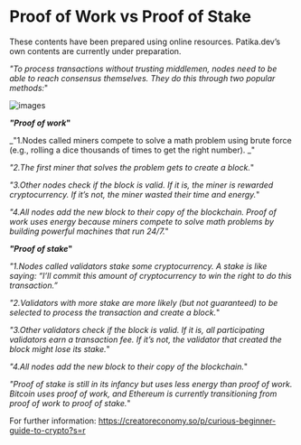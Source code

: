 # Proof of Work vs Proof of Stake

These contents have been prepared using online resources. Patika.dev’s own contents are currently under preparation.

_"To process transactions without trusting middlemen, nodes need to be able to reach consensus themselves. They do this through two popular methods:_"

![images]()

**_"Proof of work_"**

_"1.Nodes called miners compete to solve a math problem using brute force (e.g., rolling a dice thousands of times to get the right number). _"

_"2.The first miner that solves the problem gets to create a block._"

_"3.Other nodes check if the block is valid. If it is, the miner is rewarded cryptocurrency. If it’s not, the miner wasted their time and energy._"

_"4.All nodes add the new block to their copy of the blockchain.
Proof of work uses energy because miners compete to solve math problems by building powerful machines that run 24/7._"


**_"Proof of stake_"**

_"1.Nodes called validators stake some cryptocurrency. A stake is like saying: “I’ll commit this amount of cryptocurrency to win the right to do this transaction.”_

_"2.Validators with more stake are more likely (but not guaranteed) to be selected to process the transaction and create a block._"

_"3.Other validators check if the block is valid. If it is, all participating validators earn a transaction fee. If it’s not, the validator that created the block might lose its stake._"

_"4.All nodes add the new block to their copy of the blockchain._"

_"Proof of stake is still in its infancy but uses less energy than proof of work. Bitcoin uses proof of work, and Ethereum is currently transitioning from proof of work to proof of stake._"

For further information: https://creatoreconomy.so/p/curious-beginner-guide-to-crypto?s=r
